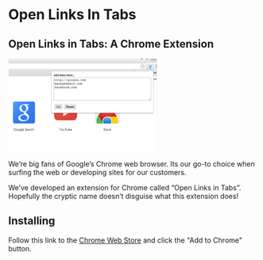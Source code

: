 Open Links In Tabs
==================
## Open Links in Tabs: A Chrome Extension

![Open Links In Tabs](open-links-in-tabs-300x187.png)

We’re big fans of Google’s Chrome web browser. Its our go-to choice when surfing the web or developing sites for our customers.

We’ve developed an extension for Chrome called “Open Links in Tabs”.  Hopefully the cryptic name doesn’t disguise what this extension does!

## Installing

Follow this link to the [Chrome Web Store](https://chrome.google.com/webstore/detail/open-links-in-tabs/jlgojbammkhdbbohlihccohgbaccgpbm) and click the "Add to Chrome" button.


